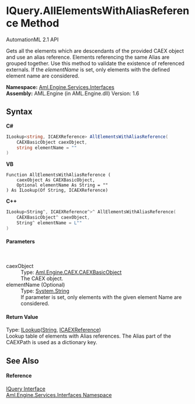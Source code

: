 # IQuery.AllElementsWithAliasReference Method 
AutomationML 2.1 API 

Gets all the elements which are descendants of the provided CAEX object and use an alias reference. Elements referencing the same Alias are grouped together. Use this method to validate the existence of referenced externals. If the *elementName* is set, only elements with the defined element name are considered.

**Namespace:**&nbsp;<a href="N_Aml_Engine_Services_Interfaces">Aml.Engine.Services.Interfaces</a><br />**Assembly:**&nbsp;AML.Engine (in AML.Engine.dll) Version: 1.6

## Syntax

**C#**<br />
``` C#
ILookup<string, ICAEXReference> AllElementsWithAliasReference(
	CAEXBasicObject caexObject,
	string elementName = ""
)
```

**VB**<br />
``` VB
Function AllElementsWithAliasReference ( 
	caexObject As CAEXBasicObject,
	Optional elementName As String = ""
) As ILookup(Of String, ICAEXReference)
```

**C++**<br />
``` C++
ILookup<String^, ICAEXReference^>^ AllElementsWithAliasReference(
	CAEXBasicObject^ caexObject, 
	String^ elementName = L""
)
```


#### Parameters
&nbsp;<dl><dt>caexObject</dt><dd>Type: <a href="T_Aml_Engine_CAEX_CAEXBasicObject">Aml.Engine.CAEX.CAEXBasicObject</a><br />The CAEX object.</dd><dt>elementName (Optional)</dt><dd>Type: <a href="https://docs.microsoft.com/dotnet/api/system.string" target="_parent" rel="noopener noreferrer">System.String</a><br />If parameter is set, only elements with the given element Name are considered.</dd></dl>

#### Return Value
Type: <a href="https://docs.microsoft.com/dotnet/api/system.linq.ilookup-2" target="_parent" rel="noopener noreferrer">ILookup</a>(<a href="https://docs.microsoft.com/dotnet/api/system.string" target="_parent" rel="noopener noreferrer">String</a>, <a href="T_Aml_Engine_Services_Interfaces_ICAEXReference">ICAEXReference</a>)<br />Lookup table of elements with Alias references. The Alias part of the CAEXPath is used as a dictionary key.

## See Also


#### Reference
<a href="T_Aml_Engine_Services_Interfaces_IQuery">IQuery Interface</a><br /><a href="N_Aml_Engine_Services_Interfaces">Aml.Engine.Services.Interfaces Namespace</a><br />
